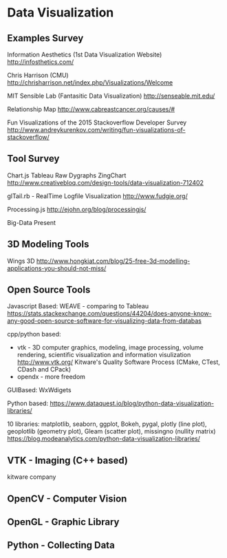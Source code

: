 # Data Visualization

## Examples Survey
Information Aesthetics (1st Data Visualization Website)
<http://infosthetics.com/>

Chris Harrison (CMU)
<http://chrisharrison.net/index.php/Visualizations/Welcome>

MIT Sensible Lab (Fantasitic Data Visualization)
<http://senseable.mit.edu/>

Relationship Map
<http://www.cabreastcancer.org/causes/#>

Fun Visualizations of the 2015 Stackoverflow Developer Survey
<http://www.andreykurenkov.com/writing/fun-visualizations-of-stackoverflow/>

## Tool Survey
Chart.js
Tableau
Raw
Dygraphs
ZingChart
<http://www.creativebloq.com/design-tools/data-visualization-712402>

glTail.rb - RealTime Logfile Visualization
<http://www.fudgie.org/>

Processing.js
<http://ejohn.org/blog/processingjs/>



Big-Data Present


## 3D Modeling Tools
Wings 3D
<http://www.hongkiat.com/blog/25-free-3d-modelling-applications-you-should-not-miss/>

## Open Source Tools

Javascript Based:
WEAVE - comparing to Tableau
<https://stats.stackexchange.com/questions/44204/does-anyone-know-any-good-open-source-software-for-visualizing-data-from-databas>

cpp/python based:
+ vtk - 3D computer graphics, modeling, image processing, volume rendering, scientific visualization and information visulization
    <http://www.vtk.org/>
    Kitware's Quality Software Process (CMake, CTest, CDash and CPack)
+ opendx - more freedom

GUIBased: WxWdigets


Python based:
<https://www.dataquest.io/blog/python-data-visualization-libraries/>

10 libraries: matplotlib, seaborn, ggplot, Bokeh, pygal, plotly (line plot), geoplotlib (geometry plot), Gleam (scatter plot), missingno (nullity matrix)
<https://blog.modeanalytics.com/python-data-visualization-libraries/>


## VTK - Imaging (C++ based)
kitware company

## OpenCV - Computer Vision

## OpenGL - Graphic Library


## Python - Collecting Data



